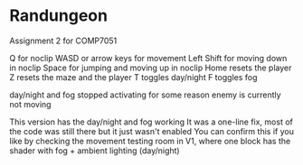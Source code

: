 # Randungeon
Assignment 2 for COMP7051

Q for noclip
WASD or arrow keys for movement
Left Shift for moving down in noclip
Space for jumping and moving up in noclip
Home resets the player
Z resets the maze and the player
T toggles day/night
F toggles fog

day/night and fog stopped activating for some reason
enemy is currently not moving

This version has the day/night and fog working
It was a one-line fix, most of the code was still there but it just wasn't enabled
You can confirm this if you like by checking the movement testing room in V1, where one block has the
shader with fog + ambient lighting (day/night)